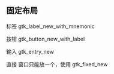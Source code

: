## 固定布局

标签 gtk_label_new_with_mnemonic

按钮 gtk_button_new_with_label

输入 gtk_entry_new

直接 窗口只能放一个，使用 gtk_fixed_new

